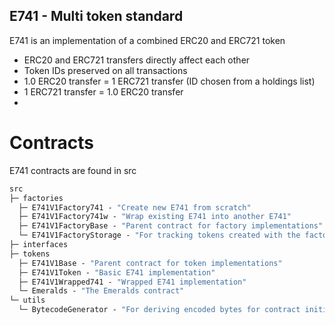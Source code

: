 ## E741 - Multi token standard

E741 is an implementation of a combined ERC20 and ERC721 token

- ERC20 and ERC721 transfers directly affect each other
- Token IDs preserved on all transactions
- 1.0 ERC20 transfer = 1 ERC721 transfer (ID chosen from a holdings list)
- 1 ERC721 transfer = 1.0 ERC20 transfer
- 
# Contracts

E741 contracts are found in src

```ml
src
├─ factories
  ├─ E741V1Factory741 - "Create new E741 from scratch"
  ├─ E741V1Factory741w - "Wrap existing E741 into another E741"
  ├─ E741V1FactoryBase - "Parent contract for factory implementations"
  └─ E741V1FactoryStorage - "For tracking tokens created with the factories"
├─ interfaces
├─ tokens
  ├─ E741V1Base - "Parent contract for token implementations"
  ├─ E741V1Token - "Basic E741 implementation"
  ├─ E741V1Wrapped741 - "Wrapped E741 implementation"
  └─ Emeralds - "The Emeralds contract"
└─ utils
  └─ BytecodeGenerator - "For deriving encoded bytes for contract initialization"

```
